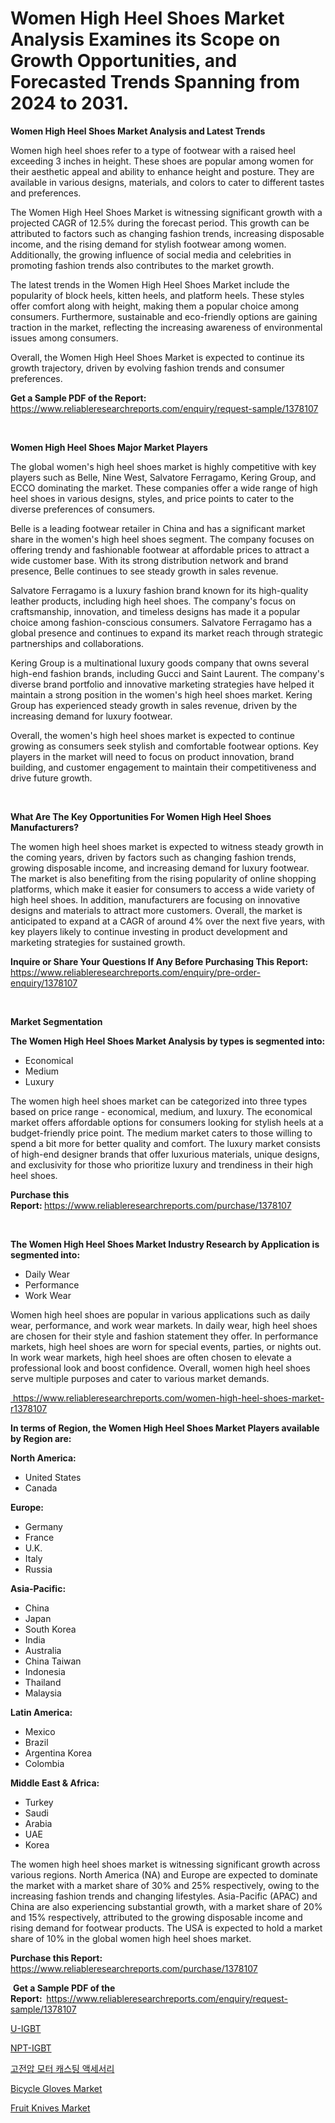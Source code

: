 <p><h1>Women High Heel Shoes Market Analysis Examines its Scope on Growth Opportunities, and Forecasted Trends Spanning from 2024 to 2031.</h1></p><p><strong>Women High Heel Shoes Market Analysis and Latest Trends</strong></p>
<p><p>Women high heel shoes refer to a type of footwear with a raised heel exceeding 3 inches in height. These shoes are popular among women for their aesthetic appeal and ability to enhance height and posture. They are available in various designs, materials, and colors to cater to different tastes and preferences.</p><p>The Women High Heel Shoes Market is witnessing significant growth with a projected CAGR of 12.5% during the forecast period. This growth can be attributed to factors such as changing fashion trends, increasing disposable income, and the rising demand for stylish footwear among women. Additionally, the growing influence of social media and celebrities in promoting fashion trends also contributes to the market growth.</p><p>The latest trends in the Women High Heel Shoes Market include the popularity of block heels, kitten heels, and platform heels. These styles offer comfort along with height, making them a popular choice among consumers. Furthermore, sustainable and eco-friendly options are gaining traction in the market, reflecting the increasing awareness of environmental issues among consumers.</p><p>Overall, the Women High Heel Shoes Market is expected to continue its growth trajectory, driven by evolving fashion trends and consumer preferences.</p></p>
<p><strong>Get a Sample PDF of the Report:&nbsp;</strong> <a href="https://www.reliableresearchreports.com/enquiry/request-sample/1378107">https://www.reliableresearchreports.com/enquiry/request-sample/1378107</a></p>
<p>&nbsp;</p>
<p><strong>Women High Heel Shoes Major Market Players</strong></p>
<p><p>The global women's high heel shoes market is highly competitive with key players such as Belle, Nine West, Salvatore Ferragamo, Kering Group, and ECCO dominating the market. These companies offer a wide range of high heel shoes in various designs, styles, and price points to cater to the diverse preferences of consumers.</p><p>Belle is a leading footwear retailer in China and has a significant market share in the women's high heel shoes segment. The company focuses on offering trendy and fashionable footwear at affordable prices to attract a wide customer base. With its strong distribution network and brand presence, Belle continues to see steady growth in sales revenue.</p><p>Salvatore Ferragamo is a luxury fashion brand known for its high-quality leather products, including high heel shoes. The company's focus on craftsmanship, innovation, and timeless designs has made it a popular choice among fashion-conscious consumers. Salvatore Ferragamo has a global presence and continues to expand its market reach through strategic partnerships and collaborations.</p><p>Kering Group is a multinational luxury goods company that owns several high-end fashion brands, including Gucci and Saint Laurent. The company's diverse brand portfolio and innovative marketing strategies have helped it maintain a strong position in the women's high heel shoes market. Kering Group has experienced steady growth in sales revenue, driven by the increasing demand for luxury footwear.</p><p>Overall, the women's high heel shoes market is expected to continue growing as consumers seek stylish and comfortable footwear options. Key players in the market will need to focus on product innovation, brand building, and customer engagement to maintain their competitiveness and drive future growth.</p></p>
<p>&nbsp;</p>
<p><strong>What Are The Key Opportunities For Women High Heel Shoes Manufacturers?</strong></p>
<p><p>The women high heel shoes market is expected to witness steady growth in the coming years, driven by factors such as changing fashion trends, growing disposable income, and increasing demand for luxury footwear. The market is also benefiting from the rising popularity of online shopping platforms, which make it easier for consumers to access a wide variety of high heel shoes. In addition, manufacturers are focusing on innovative designs and materials to attract more customers. Overall, the market is anticipated to expand at a CAGR of around 4% over the next five years, with key players likely to continue investing in product development and marketing strategies for sustained growth.</p></p>
<p><strong>Inquire or Share Your Questions If Any Before Purchasing This Report:</strong> <a href="https://www.reliableresearchreports.com/enquiry/pre-order-enquiry/1378107">https://www.reliableresearchreports.com/enquiry/pre-order-enquiry/1378107</a></p>
<p>&nbsp;</p>
<p><strong>Market Segmentation</strong></p>
<p><strong>The Women High Heel Shoes Market Analysis by types is segmented into:</strong></p>
<p><ul><li>Economical</li><li>Medium</li><li>Luxury</li></ul></p>
<p><p>The women high heel shoes market can be categorized into three types based on price range - economical, medium, and luxury. The economical market offers affordable options for consumers looking for stylish heels at a budget-friendly price point. The medium market caters to those willing to spend a bit more for better quality and comfort. The luxury market consists of high-end designer brands that offer luxurious materials, unique designs, and exclusivity for those who prioritize luxury and trendiness in their high heel shoes.</p></p>
<p><strong>Purchase this Report:&nbsp;</strong><a href="https://www.reliableresearchreports.com/purchase/1378107">https://www.reliableresearchreports.com/purchase/1378107</a></p>
<p>&nbsp;</p>
<p><strong>The Women High Heel Shoes Market Industry Research by Application is segmented into:</strong></p>
<p><ul><li>Daily Wear</li><li>Performance</li><li>Work Wear</li></ul></p>
<p><p>Women high heel shoes are popular in various applications such as daily wear, performance, and work wear markets. In daily wear, high heel shoes are chosen for their style and fashion statement they offer. In performance markets, high heel shoes are worn for special events, parties, or nights out. In work wear markets, high heel shoes are often chosen to elevate a professional look and boost confidence. Overall, women high heel shoes serve multiple purposes and cater to various market demands.</p></p>
<p><a href="https://www.reliableresearchreports.com/women-high-heel-shoes-market-r1378107">&nbsp;https://www.reliableresearchreports.com/women-high-heel-shoes-market-r1378107</a></p>
<p><strong>In terms of Region, the Women High Heel Shoes Market Players available by Region are:</strong></p>
<p>
    <p> <strong> North America: </strong>
        <ul>
            <li>United States</li>
            <li>Canada</li>
        </ul>
        </p> 
    <p> <strong> Europe: </strong>
        <ul>
            <li>Germany</li>
            <li>France</li>
            <li>U.K.</li>
            <li>Italy</li>
            <li>Russia</li>
        </ul>
        </p> 
    <p> <strong> Asia-Pacific: </strong>
        <ul>
            <li>China</li>
            <li>Japan</li>
            <li>South Korea</li>
            <li>India</li>
            <li>Australia</li>
            <li>China Taiwan</li>
            <li>Indonesia</li>
            <li>Thailand</li>
            <li>Malaysia</li>
        </ul>
        </p> 
    <p> <strong> Latin America: </strong>
        <ul>
            <li>Mexico</li>
            <li>Brazil</li>
            <li>Argentina Korea</li>
            <li>Colombia</li>
        </ul>
        </p> 
    <p> <strong> Middle East & Africa: </strong>
        <ul>
            <li>Turkey</li>
            <li>Saudi</li>
            <li>Arabia</li>
            <li>UAE</li>
            <li>Korea</li>
        </ul>
    </p>
    </p>
<p><p>The women high heel shoes market is witnessing significant growth across various regions. North America (NA) and Europe are expected to dominate the market with a market share of 30% and 25% respectively, owing to the increasing fashion trends and changing lifestyles. Asia-Pacific (APAC) and China are also experiencing substantial growth, with a market share of 20% and 15% respectively, attributed to the growing disposable income and rising demand for footwear products. The USA is expected to hold a market share of 10% in the global women high heel shoes market.</p></p>
<p><strong>Purchase this Report: </strong><a href="https://www.reliableresearchreports.com/purchase/1378107">https://www.reliableresearchreports.com/purchase/1378107</a></p>
<p>&nbsp;<strong>Get a Sample PDF of the Report:&nbsp;&nbsp;</strong><a href="https://www.reliableresearchreports.com/enquiry/request-sample/1378107">https://www.reliableresearchreports.com/enquiry/request-sample/1378107</a></p>
<p><strong></strong></p>
<p><p><a href="https://github.com/reliezer65/Market-Research-Report-List-1/blob/main/8058453144102.md">U-IGBT</a></p><p><a href="https://github.com/tanyaali3/Market-Research-Report-List-1/blob/main/6261023144103.md">NPT-IGBT</a></p><p><a href="https://github.com/mduzzalmduzzal601/Market-Research-Report-List-1/blob/main/9939727151841.md">고전압 모터 캐스팅 액세서리</a></p><p><a href="https://github.com/NorbertYates/Market-Research-Report-List-5/blob/main/bicycle-gloves-market.md">Bicycle Gloves Market</a></p><p><a href="https://github.com/prosalinda88/Market-Research-Report-List-5/blob/main/fruit-knives-market.md">Fruit Knives Market</a></p></p>